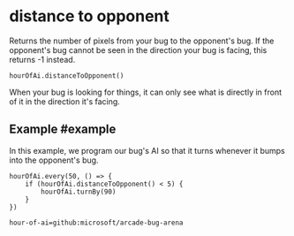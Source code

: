# distance to opponent

Returns the number of pixels from your bug to the opponent's bug. If the opponent's bug cannot be seen in the direction your bug is facing, this returns -1 instead.

```sig
hourOfAi.distanceToOpponent()
```

When your bug is looking for things, it can only see what is directly in front of it in the direction it's facing. 


## Example #example

In this example, we program our bug's AI so that it turns whenever it bumps into the opponent's bug.

```blocks
hourOfAi.every(50, () => {
    if (hourOfAi.distanceToOpponent() < 5) {
        hourOfAi.turnBy(90)
    }
})
```

```package
hour-of-ai=github:microsoft/arcade-bug-arena
```